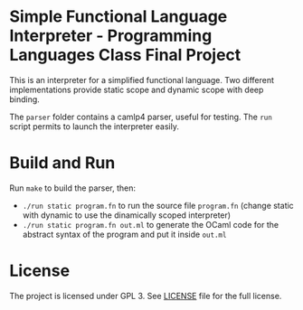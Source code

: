 Simple Functional Language Interpreter - Programming Languages Class Final Project
==================================================================================
This is an interpreter for a simplified functional language. Two different implementations provide static scope and dynamic scope with deep binding.

The `parser` folder contains a camlp4 parser, useful for testing. The `run` script permits to launch the interpreter easily.

Build and Run
=============
Run `make` to build the parser, then:
* `./run static program.fn` to run the source file `program.fn` (change static with dynamic to use the dinamically scoped interpreter)
* `./run static program.fn out.ml` to generate the OCaml code for the abstract syntax of the program and put it inside `out.ml`


License
=======
The project is licensed under GPL 3. See [LICENSE](./LICENSE)
file for the full license.
